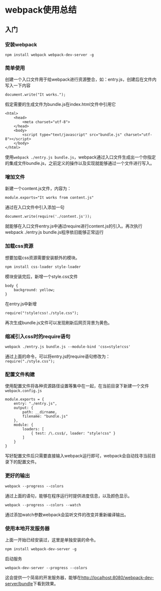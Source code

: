 # webpack使用总结

## 入门

### 安装webpack

```
npm install webpack webpack-dev-server -g
```

### 简单使用

创建一个入口文件用于给webpack进行资源整合，如：entry.js，创建后在文件内写入一下内容

```
document.write("It works.");
```

假定需要的生成文件为bundle.js在index.html文件中引用它

```
<html>
    <head>
        <meta charset="utf-8">
    </head>
    <body>
        <script type="text/javascript" src="bundle.js" charset="utf-8"></script>
    </body>
</html>
```

使用`webpack ./entry.js bundle.js`，webpack通过入口文件生成出一个你指定的集成文件bundle.js，之前定义的操作以及实现就能够通过一个文件进行写入。

### 增加文件

新建一个content.js文件，内容为：

    module.exports="It works from content.js"

通过在入口文件中引入添加一句

    document.write(require('./content.js'));

就能够在入口文件entry.js中通过require进行content.js的引入。再次执行webpack ./entry.js bundle.js程序依旧能够正常运行

### 加载css资源

想要加载css资源需要安装额外的模块。

    npm install css-loader style-loader

模块安装完后，新增一个style.css文件

    body {
        background: yellow;
    }

在entry.js中新增

    require("!style!css!./style.css");

再次生成bundle.js文件可以发现刷新后网页背景为黄色。

### 缩减引入css时的require语句

    webpack ./entry.js bundle.js --module-bind 'css=style!css'

通过上面的命令，可以将entry.js的require语句修改为：`require("./style.css");`


### 配置文件构建

使用配置文件将各种资源路径设置等集中在一起，在当前目录下新建一个文件`webpack.config.js`

    module.exports = {
        entry: "./entry.js",
        output: {
            path: __dirname,
            filename: "bundle.js"
        },
        module: {
            loaders: [
                { test: /\.css$/, loader: "style!css" }
            ]
        }
    }

写好配置文件后只需要直接输入webpack运行即可，webpack会自动找寻当前目录下的配置文件。

### 更好的输出

    webpack --progress --colors

通过上面的语句，能够在程序运行时提供进度信息，以及颜色显示。

    webpack --progress --colors --watch

通过添加watch参数webpack会监听文件的改变并重新编译输出。


### 使用本地开发服务器

上面一开始已经安装过，这里是单独安装的命令。

    npm install webpack-dev-server -g

启动服务

    webpack-dev-server --progress --colors

这会提供一个简易的开发服务器，能够在[http://localhost:8080/webpack-dev-server/bundle](http://localhost:8080/webpack-dev-server/bundle)下看到效果。